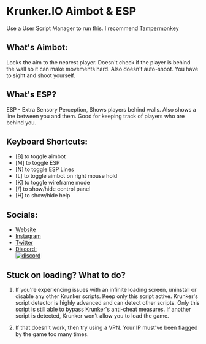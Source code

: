 # Krunker.IO Aimbot & ESP
Use a User Script Manager to run this. I recommend [Tampermonkey](https://tampermonkey.net)

## What's Aimbot:

Locks the aim to the nearest player. Doesn't check if the player is behind the wall so it can make movements hard. Also doesn't auto-shoot. You have to sight and shoot yourself.

## What's ESP?

ESP - Extra Sensory Perception, Shows players behind walls. Also shows a line between you and them. Good for keeping track of players who are behind you.

## Keyboard Shortcuts:

- [B] to toggle aimbot
- [M] to toggle ESP
- [N] to toggle ESP Lines
- [L] to toggle aimbot on right mouse hold
- [K] to toggle wireframe mode
- [/] to show/hide control panel
- [H] to show/hide help

## Socials:

- [Website](https://nejan.serendibytes.com)
- [Instagram](https://instagram.com/itz_nejan)
- [Twitter](https://twitter.com/NEJANX)
- [Discord:](https://discord.com/channels/@me/979659796334641152)<br>
<a href="https://discord.com/channels/@me/979659796334641152"> <img src="https://discord.c99.nl/widget/theme-6/979659796334641152.png" alt="discord"> </a>

## Stuck on loading? What to do?

1. If you're experiencing issues with an infinite loading screen, uninstall or disable any other Krunker scripts. Keep only this script active. Krunker's script detector is highly advanced and can detect other scripts. Only this script is still able to bypass Krunker's anti-cheat measures. If another script is detected, Krunker won't allow you to load the game.

3. If that doesn't work, then try using a VPN. Your IP must've been flagged by the game too many times.

